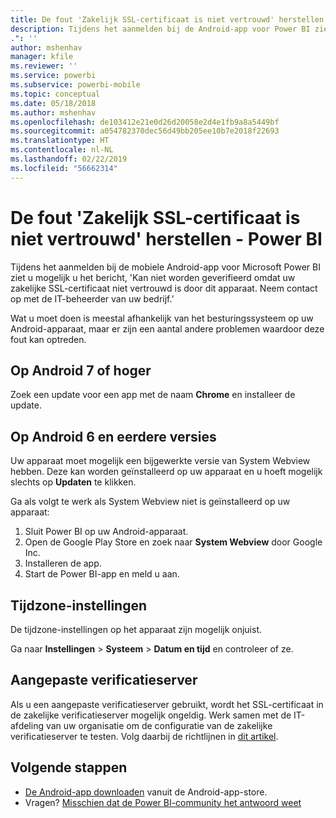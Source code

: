 ```yaml
---
title: De fout 'Zakelijk SSL-certificaat is niet vertrouwd' herstellen
description: Tijdens het aanmelden bij de Android-app voor Power BI ziet u mogelijk u het bericht, 'Kan niet worden geverifieerd omdat uw zakelijke SSL-certificaat niet vertrouwd is
.": ''
author: mshenhav
manager: kfile
ms.reviewer: ''
ms.service: powerbi
ms.subservice: powerbi-mobile
ms.topic: conceptual
ms.date: 05/18/2018
ms.author: mshenhav
ms.openlocfilehash: de103412e21e0d26d20058e2d4e1fb9a8a5449bf
ms.sourcegitcommit: a054782370dec56d49bb205ee10b7e2018f22693
ms.translationtype: HT
ms.contentlocale: nl-NL
ms.lasthandoff: 02/22/2019
ms.locfileid: "56662314"
---
```

# <a name="fixing-corporate-ssl-certificate-is-untrusted---power-bi"></a>De fout 'Zakelijk SSL-certificaat is niet vertrouwd' herstellen - Power BI
Tijdens het aanmelden bij de mobiele Android-app voor Microsoft Power BI ziet u mogelijk u het bericht, 'Kan niet worden geverifieerd omdat uw zakelijke SSL-certificaat niet vertrouwd is door dit apparaat. Neem contact op met de IT-beheerder van uw bedrijf.’ 

Wat u moet doen is meestal afhankelijk van het besturingssysteem op uw Android-apparaat, maar er zijn een aantal andere problemen waardoor deze fout kan optreden.

## <a name="on-android-7-or-later"></a>Op Android 7 of hoger
Zoek een update voor een app met de naam **Chrome** en installeer de update.

## <a name="on-android-6-and-earlier"></a>Op Android 6 en eerdere versies
Uw apparaat moet mogelijk een bijgewerkte versie van System Webview hebben. Deze kan worden geïnstalleerd op uw apparaat en u hoeft mogelijk slechts op **Updaten** te klikken.

Ga als volgt te werk als System Webview niet is geïnstalleerd op uw apparaat:

1. Sluit Power BI op uw Android-apparaat.
2. Open de Google Play Store en zoek naar **System Webview** door Google Inc.
3. Installeren de app.
4. Start de Power BI-app en meld u aan.

## <a name="time-zone-settings"></a>Tijdzone-instellingen
De tijdzone-instellingen op het apparaat zijn mogelijk onjuist. 

Ga naar **Instellingen** > **Systeem** > **Datum en tijd** en controleer of ze.

## <a name="custom-authentication-server"></a>Aangepaste verificatieserver
Als u een aangepaste verificatieserver gebruikt, wordt het SSL-certificaat in de zakelijke verificatieserver mogelijk ongeldig. Werk samen met de IT-afdeling van uw organisatie om de configuratie van de zakelijke verificatieserver te testen. Volg daarbij de richtlijnen in [dit artikel](https://support.microsoft.com/en-us/help/3203929/using-adal-to-authenticate-from-android-devices-fails-if-additional-ce).

## <a name="next-steps"></a>Volgende stappen
* [De Android-app downloaden](http://go.microsoft.com/fwlink/?LinkID=544867) vanuit de Android-app-store.
* Vragen? [Misschien dat de Power BI-community het antwoord weet](http://community.powerbi.com/) 

